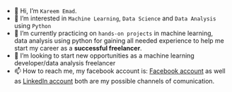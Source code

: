 - 👋 Hi, I’m `Kareem Emad`.
- 👀 I’m interested in `Machine Learning`, `Data Science` and `Data Analysis` using `Python`
- 🌱 I’m currently practicing on `hands-on projects` in machine learning, data analysis using python for gaining all needed experience to help me start my career as a **successful freelancer**.
- 💞️ I’m looking to start new opportunities as a machine learning developer/data analysis freelancer
- 📫 How to reach me, my facebook account is: [Facebook account](www.facebook.com/Kareemad.10) as well as [LinkedIn account](www.linkedin.com/in/kareemad-10) both are my possible channels of comunication.

<!---
Kareemad-10/Kareemad-10 is a ✨ special ✨ repository because its `README.md` (this file) appears on your GitHub profile.
You can click the Preview link to take a look at your changes.
--->
